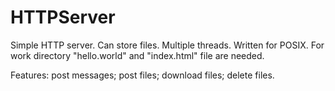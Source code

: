 # HTTPServer
Simple HTTP server. Can store files. Multiple threads.
Written for POSIX.
For work directory "hello.world" and "index.html" file are needed.

Features:
post messages;
post files;
download files;
delete files.
